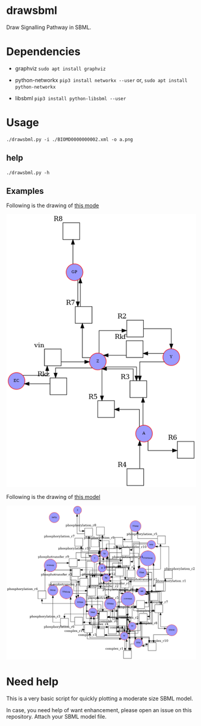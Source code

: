# drawsbml

Draw Signalling Pathway in SBML.

# Dependencies

- graphviz
    `sudo apt install graphviz`

- python-networkx
        `pip3 install networkx --user`
    or,
        `sudo apt install python-networkx`

- libsbml
    `pip3 install python-libsbml --user`

# Usage

    ./drawsbml.py -i ./BIOMD0000000002.xml -o a.png

## help

    ./drawsbml.py -h


## Examples

Following is the drawing of [this mode](https://www.ebi.ac.uk/biomodels-main/BIOMD0000000100)

![BIOMD0000000100.xml](./tests/BIOMD0000000100.xml.gv.png)

Following is the drawing of [this model](https://www.ebi.ac.uk/biomodels-main/BIOMD0000000200)

![BIOMD0000000200.xml](./tests/BIOMD0000000200.xml.gv.png)

# Need help

This is a very basic script for quickly plotting a moderate size SBML model.

In case, you need help of want enhancement, please open an issue on this repository. Attach your SBML model file.
